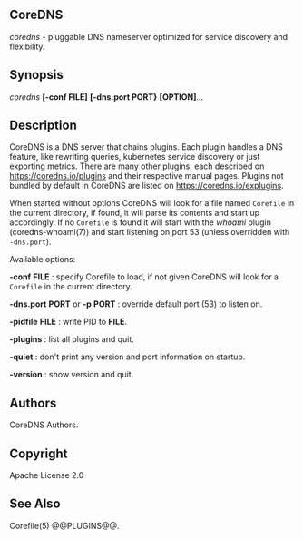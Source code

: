 ## CoreDNS

*coredns* - pluggable DNS nameserver optimized for service discovery and flexibility.

## Synopsis

*coredns* **[-conf FILE]** **[-dns.port PORT}** **[OPTION]**...

## Description

CoreDNS is a DNS server that chains plugins. Each plugin handles a DNS feature, like rewriting
queries, kubernetes service discovery or just exporting metrics. There are many other plugins,
each described on <https://coredns.io/plugins> and their respective manual pages. Plugins not
bundled by default in CoreDNS are listed on <https://coredns.io/explugins>.

When started without options CoreDNS will look for a file named `Corefile` in the current
directory, if found, it will parse its contents and start up accordingly. If no `Corefile` is found
it will start with the *whoami* plugin (coredns-whoami(7)) and start listening on port 53 (unless
overridden with `-dns.port`).

Available options:

**-conf** **FILE**
: specify Corefile to load, if not given CoreDNS will look for a `Corefile` in the current
  directory.

**-dns.port** **PORT** or **-p** **PORT**
: override default port (53) to listen on.

**-pidfile** **FILE**
: write PID to **FILE**.

**-plugins**
: list all plugins and quit.

**-quiet**
: don't print any version and port information on startup.

**-version**
: show version and quit.

## Authors

CoreDNS Authors.

## Copyright

Apache License 2.0

## See Also

Corefile(5) @@PLUGINS@@.
